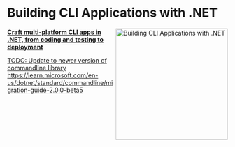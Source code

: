 # Building CLI Applications with .NET

<a href="https://www.packtpub.com/en-in/product/building-cli-applications-with-net-9781835882757"> <img src="https://content.packt.com/_/image/xxlarge/B22400/cover_image.jpg" alt="Building CLI Applications with .NET" itemprop="url" height="256px" align="right">

**Craft multi-platform CLI apps in .NET, from coding and testing to deployment**

TODO: Update to newer version of commandline library
https://learn.microsoft.com/en-us/dotnet/standard/commandline/migration-guide-2.0.0-beta5






